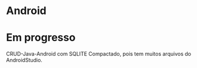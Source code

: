 # Android
# Em progresso
CRUD-Java-Android com SQLITE
Compactado, pois tem muitos arquivos do AndroidStudio.
